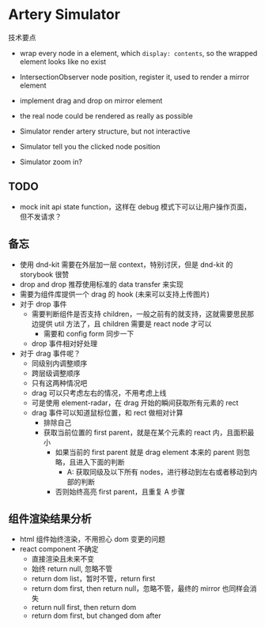 # Artery Simulator

技术要点

- wrap every node in a element, which `display: contents`, so the wrapped element looks like no exist
- IntersectionObserver node position, register it, used to render a mirror element
- implement drag and drop on mirror element
- the real node could be rendered as really as possible

- Simulator render artery structure, but not interactive
- Simulator tell you the clicked node position
- Simulator zoom in?

## TODO

- mock init api state function，这样在 debug 模式下可以让用户操作页面，但不发请求？


## 备忘

- 使用 dnd-kit 需要在外层加一层 context，特别讨厌，但是 dnd-kit 的 storybook 很赞
- drop and drop 推荐使用标准的 data transfer 来实现
- 需要为组件库提供一个 drag 的 hook (未来可以支持上传图片)
- 对于 drop 事件
  - 需要判断组件是否支持 children，一般之前有的就支持，这就需要思民那边提供 util 方法了，且 children 需要是 react node 才可以
    - 需要和 config form 同步一下
  - drop 事件相对好处理
- 对于 drag 事件呢？
  - 同级别内调整顺序
  - 跨层级调整顺序
  - 只有这两种情况吧
  - drag 可以只考虑左右的情况，不用考虑上线
  - 可是使用 element-radar，在 drag 开始的瞬间获取所有元素的 rect
  - drag 事件可以知道鼠标位置，和 rect 做相对计算
    - 排除自己
    - 获取当前位置的 first parent，就是在某个元素的 react 内，且面积最小
      - 如果当前的 first parent 就是 drag element 本来的 parent 则忽略，且进入下面的判断
        - A: 获取同级及以下所有 nodes，进行移动到左右或者移动到内部的判断
      - 否则始终高亮 first parent，且重复 A 步骤

## 组件渲染结果分析

- html 组件始终渲染，不用担心 dom 变更的问题
- react component 不确定
  - 直接渲染且未来不变
  - 始终 return null, 忽略不管
  - return dom list，暂时不管，return first
  - return dom first, then return null，忽略不管，最终的 mirror 也同样会消失
  - return null first, then return dom
  - return dom first, but changed dom after
